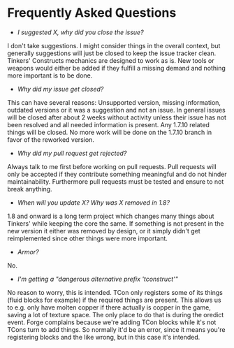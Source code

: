 # Frequently Asked Questions

* _I suggested X, why did you close the issue?_

I don't take suggestions. I might consider things in the overall context, but generally suggestions will just be closed to keep the issue tracker clean. Tinkers' Constructs mechanics are designed to work as is. New tools or weapons would either be added if they fulfill a missing demand and nothing more important is to be done.

* _Why did my issue get closed?_

This can have several reasons: Unsupported version, missing information, outdated versions or it was a suggestion and not an issue.
In general issues will be closed after about 2 weeks without activity unless their issue has not been resolved and all needed information is present.
Any 1.7.10 related things will be closed. No more work will be done on the 1.7.10 branch in favor of the reworked version.

* _Why did my pull request get rejected?_

Always talk to me first before working on pull requests. Pull requests will only be accepted if they contribute something meaningful and do not hinder maintainability. Furthermore pull requests must be tested and ensure to not break anything.

* _When will you update X? Why was X removed in 1.8?_

1.8 and onward is a long term project which changes many things about Tinkers' while keeping the core the same. If something is not present in the new version it either was removed by design, or it simply didn't get reimplemented since other things were more important.

* _Armor?_

No.

* _I'm getting a "dangerous alternative prefix 'tconstruct'"_

No reason to worry, this is intended. TCon only registers some of its things (fluid blocks for example) if the required things are present. This allows us to e.g. only have molten copper if there actually is copper in the game, saving a lot of texture space. The only place to do that is during the oredict event. Forge complains because we're adding TCon blocks while it's not TCons turn to add things. So normally it'd be an error, since it means you're registering blocks and the like wrong, but in this case it's intended.